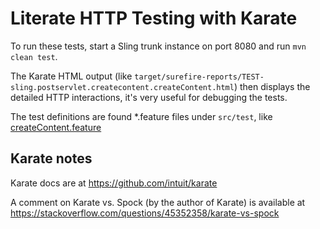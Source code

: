Literate HTTP Testing with Karate
=================================

To run these tests, start a Sling trunk instance on port 8080 and run `mvn clean test`.

The Karate HTML output (like `target/surefire-reports/TEST-sling.postservlet.createcontent.createContent.html`) then displays the detailed HTTP interactions, it's very useful for debugging the tests.

The test definitions are found *.feature files under `src/test`, like [createContent.feature](src/test/java/sling/postservlet/createcontent/createContent.feature)

Karate notes
------------

Karate docs are at https://github.com/intuit/karate

A comment on Karate vs. Spock (by the author of Karate) is available at https://stackoverflow.com/questions/45352358/karate-vs-spock
